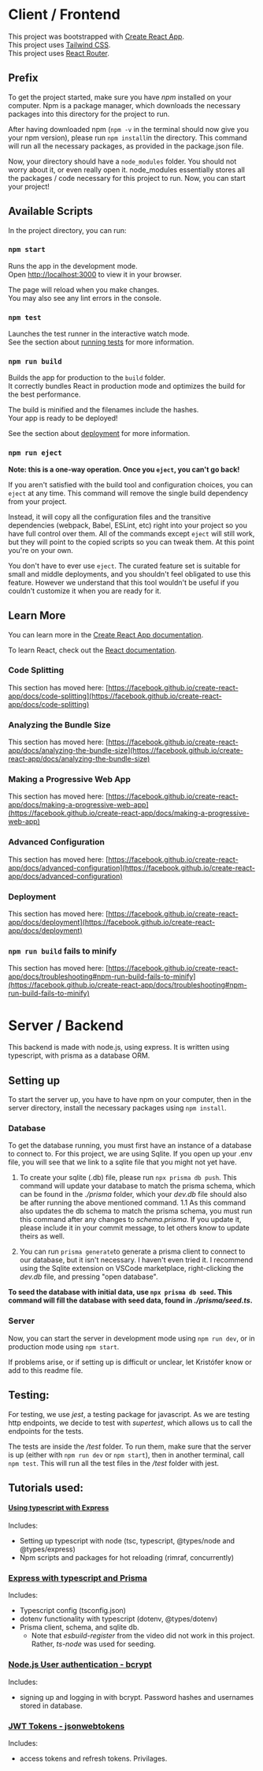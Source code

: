 # Client / Frontend

This project was bootstrapped with [Create React App](https://github.com/facebook/create-react-app).\
This project uses [Tailwind CSS](https://tailwindui.com/documentation).\
This project uses [React Router](https://reactrouter.com/en/main).

## Prefix

To get the project started, make sure you have _npm_ installed on your computer. Npm is a package manager, which downloads the necessary packages into this directory for the project to run.

After having downloaded npm (`npm -v` in the terminal should now give you your npm version), please run `npm install`in the directory. This command will run all the necessary packages, as provided in the package.json file.

Now, your directory should have a `node_modules` folder. You should not worry about it, or even really open it. node_modules essentially stores all the packages / code necessary for this project to run. Now, you can start your project!

## Available Scripts

In the project directory, you can run:

### `npm start`

Runs the app in the development mode.\
Open [http://localhost:3000](http://localhost:3000) to view it in your browser.

The page will reload when you make changes.\
You may also see any lint errors in the console.

### `npm test`

Launches the test runner in the interactive watch mode.\
See the section about [running tests](https://facebook.github.io/create-react-app/docs/running-tests) for more information.

### `npm run build`

Builds the app for production to the `build` folder.\
It correctly bundles React in production mode and optimizes the build for the best performance.

The build is minified and the filenames include the hashes.\
Your app is ready to be deployed!

See the section about [deployment](https://facebook.github.io/create-react-app/docs/deployment) for more information.

### `npm run eject`

**Note: this is a one-way operation. Once you `eject`, you can't go back!**

If you aren't satisfied with the build tool and configuration choices, you can `eject` at any time. This command will remove the single build dependency from your project.

Instead, it will copy all the configuration files and the transitive dependencies (webpack, Babel, ESLint, etc) right into your project so you have full control over them. All of the commands except `eject` will still work, but they will point to the copied scripts so you can tweak them. At this point you're on your own.

You don't have to ever use `eject`. The curated feature set is suitable for small and middle deployments, and you shouldn't feel obligated to use this feature. However we understand that this tool wouldn't be useful if you couldn't customize it when you are ready for it.

## Learn More

You can learn more in the [Create React App documentation](https://facebook.github.io/create-react-app/docs/getting-started).

To learn React, check out the [React documentation](https://reactjs.org/).

### Code Splitting

This section has moved here: [https://facebook.github.io/create-react-app/docs/code-splitting](https://facebook.github.io/create-react-app/docs/code-splitting)

### Analyzing the Bundle Size

This section has moved here: [https://facebook.github.io/create-react-app/docs/analyzing-the-bundle-size](https://facebook.github.io/create-react-app/docs/analyzing-the-bundle-size)

### Making a Progressive Web App

This section has moved here: [https://facebook.github.io/create-react-app/docs/making-a-progressive-web-app](https://facebook.github.io/create-react-app/docs/making-a-progressive-web-app)

### Advanced Configuration

This section has moved here: [https://facebook.github.io/create-react-app/docs/advanced-configuration](https://facebook.github.io/create-react-app/docs/advanced-configuration)

### Deployment

This section has moved here: [https://facebook.github.io/create-react-app/docs/deployment](https://facebook.github.io/create-react-app/docs/deployment)

### `npm run build` fails to minify

This section has moved here: [https://facebook.github.io/create-react-app/docs/troubleshooting#npm-run-build-fails-to-minify](https://facebook.github.io/create-react-app/docs/troubleshooting#npm-run-build-fails-to-minify)

# Server / Backend

This backend is made with node.js, using express. It is written using typescript, with prisma as a database ORM.

## Setting up

To start the server up, you have to have npm on your computer, then in the server directory, install the necessary packages using `npm install`.

### Database

To get the database running, you must first have an instance of a database to connect to. For this project, we are using Sqlite. If you open up your .env file, you will see that we link to a sqlite file that you might not yet have.

1. To create your sqlite (.db) file, please run `npx prisma db push`. This command will update your database to match the prisma schema, which can be found in the _./prisma_ folder, which your _dev.db_ file should also be after running the above mentioned command.
   1.1 As this command also updates the db schema to match the prisma schema, you must run this command after any changes to _schema.prisma_. If you update it, please include it in your commit message, to let others know to update theirs as well.

2. You can run `prisma generate`to generate a prisma client to connect to our database, but it isn't necessary. I haven't even tried it. I recommend using the Sqlite extension on VSCode marketplace, right-clicking the _dev.db_ file, and pressing "open database".

**To seed the database with initial data, use `npx prisma db seed`. This command will fill the database with seed data, found in _./prisma/seed.ts_.**

### Server

Now, you can start the server in development mode using `npm run dev`, or in production mode using `npm start`.

If problems arise, or if setting up is difficult or unclear, let Kristófer know or add to this readme file.

## Testing:

For testing, we use _jest_, a testing package for javascript. As we are testing http endpoints, we decide to test with _supertest_, which allows us to call the endpoints for the tests.

The tests are inside the _/test_ folder. To run them, make sure that the server is up (either with `npm run dev` or `npm start`), then in another terminal, call `npm test`. This will run all the test files in the _/test_ folder with jest.

## Tutorials used:

#### [Using typescript with Express](https://youtu.be/qy8PxD3alWw)

Includes:

- Setting up typescript with node (tsc, typescript, @types/node and @types/express)
- Npm scripts and packages for hot reloading (rimraf, concurrently)

### [Express with typescript and Prisma](https://www.youtube.com/watch?v=PM58NEMJgMw)

Includes:

- Typescript config (tsconfig.json)
- dotenv functionality with typescript (dotenv, @types/dotenv)
- Prisma client, schema, and sqlite db.
  - Note that _esbuild-register_ from the video did not work in this project. Rather, _ts-node_ was used for seeding.

### [Node.js User authentication - bcrypt](https://www.youtube.com/watch?v=Ud5xKCYQTjM)

Includes:

- signing up and logging in with bcrypt. Password hashes and usernames stored in database.

### [JWT Tokens - jsonwebtokens](https://www.youtube.com/watch?v=mbsmsi7l3r4)

Includes:

- access tokens and refresh tokens. Privilages.
